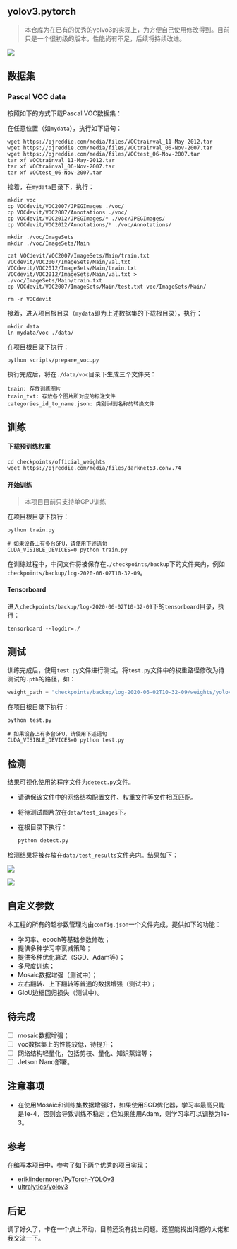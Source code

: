 ## yolov3.pytorch

> 本仓库为在已有的优秀的yolvo3的实现上，为方便自己使用修改得到。目前只是一个很初级的版本，性能尚有不足，后续将持续改进。

![](Readme/002409.jpg)

## 数据集

### Pascal VOC data
按照如下的方式下载Pascal VOC数据集：

在任意位置（如`mydata`），执行如下语句：
```shell script
wget https://pjreddie.com/media/files/VOCtrainval_11-May-2012.tar
wget https://pjreddie.com/media/files/VOCtrainval_06-Nov-2007.tar
wget https://pjreddie.com/media/files/VOCtest_06-Nov-2007.tar
tar xf VOCtrainval_11-May-2012.tar
tar xf VOCtrainval_06-Nov-2007.tar
tar xf VOCtest_06-Nov-2007.tar
```
接着，在`mydata`目录下，执行：
```shell script
mkdir voc
cp VOCdevit/VOC2007/JPEGImages ./voc/
cp VOCdevit/VOC2007/Annotations ./voc/
cp VOCdevit/VOC2012/JPEGImages/* ./voc/JPEGImages/
cp VOCdevit/VOC2012/Annotations/* ./voc/Annotations/

mkdir ./voc/ImageSets
mkdir ./voc/ImageSets/Main

cat VOCdevit/VOC2007/ImageSets/Main/train.txt VOCdevit/VOC2007/ImageSets/Main/val.txt VOCdevit/VOC2012/ImageSets/Main/train.txt VOCdevit/VOC2012/ImageSets/Main/val.txt > ./voc/ImageSets/Main/train.txt
cp VOCdevit/VOC2007/ImageSets/Main/test.txt voc/ImageSets/Main/

rm -r VOCdevit
```
接着，进入项目根目录（`mydata`即为上述数据集的下载根目录），执行：
```shell script
mkdir data
ln mydata/voc ./data/
```
在项目根目录下执行：
```shell script
python scripts/prepare_voc.py
```
执行完成后，将在`./data/voc`目录下生成三个文件夹：
```shell script
train: 存放训练图片
train_txt: 存放各个图片所对应的标注文件
categories_id_to_name.json: 类别id到名称的转换文件
```
## 训练
#### 下载预训练权重
```shell script
cd checkpoints/official_weights
wget https://pjreddie.com/media/files/darknet53.conv.74
```
#### 开始训练
> 本项目目前只支持单GPU训练

在项目根目录下执行：
```shell
python train.py

# 如果设备上有多台GPU，请使用下述语句
CUDA_VISIBLE_DEVICES=0 python train.py
```
在训练过程中，中间文件将被保存在`./checkpoints/backup`下的文件夹内，例如`checkpoints/backup/log-2020-06-02T10-32-09`。
#### Tensorboard
进入`checkpoints/backup/log-2020-06-02T10-32-09`下的`tensorboard`目录，执行：
```shell
tensorboard --logdir=./
```
## 测试
训练完成后，使用`test.py`文件进行测试。将`test.py`文件中的权重路径修改为待测试的`.pth`的路径，如：
```python
weight_path = "checkpoints/backup/log-2020-06-02T10-32-09/weights/yolov3_79.pth"
```
在项目根目录下执行：
```shell
python test.py

# 如果设备上有多台GPU，请使用下述语句
CUDA_VISIBLE_DEVICES=0 python test.py
```
## 检测
结果可视化使用的程序文件为`detect.py`文件。
* 请确保该文件中的网络结构配置文件、权重文件等文件相互匹配。

* 将待测试图片放在`data/test_images`下。

* 在根目录下执行：

  ```python
  python detect.py
  ```

检测结果将被存放在`data/test_results`文件夹内。结果如下：

![](Readme/000283.jpg)

![](Readme/000313.jpg)

## 自定义参数

本工程的所有的超参数管理均由`config.json`一个文件完成，提供如下的功能：

* 学习率、epoch等基础参数修改；
* 提供多种学习率衰减策略；
* 提供多种优化算法（SGD、Adam等）；
* 多尺度训练；
* Mosaic数据增强（测试中）；
* 左右翻转、上下翻转等普通的数据增强（测试中）；
* GIoU边框回归损失（测试中）。

## 待完成

- [ ] mosaic数据增强；
- [ ] voc数据集上的性能较低，待提升；
- [ ] 网络结构轻量化，包括剪枝、量化、知识蒸馏等；
- [ ] Jetson Nano部署。

## 注意事项

* 在使用Mosaic和训练集数据增强时，如果使用SGD优化器，学习率最高只能是1e-4，否则会导致训练不稳定；但如果使用Adam，则学习率可以调整为1e-3。

## 参考

在编写本项目中，参考了如下两个优秀的项目实现：

* [eriklindernoren/PyTorch-YOLOv3](https://github.com/eriklindernoren/PyTorch-YOLOv3)
* [ultralytics/yolov3](https://github.com/ultralytics/yolov3)

## 后记

调了好久了，卡在一个点上不动，目前还没有找出问题。还望能找出问题的大佬和我交流一下。